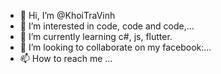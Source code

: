 - 👋 Hi, I’m @KhoiTraVinh
- 👀 I’m interested in code, code and code,...
- 🌱 I’m currently learning c#, js, flutter.
- 💞️ I’m looking to collaborate on my facebook:...
- 📫 How to reach me ...

<!---
KhoiTraVinh/KhoiTraVinh is a ✨ special ✨ repository because its `README.md` (this file) appears on your GitHub profile.
You can click the Preview link to take a look at your changes.
--->
